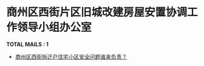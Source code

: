 # 商州区西街片区旧城改建房屋安置协调工作领导小组办公室
__TOTAL MAILS : 1__
- [商州区西街拆迁户住宅小区安全问题谁来负责？](../../categories/mails/4532.md)